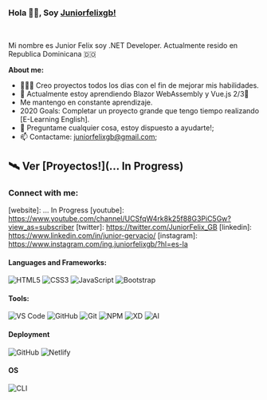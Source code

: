 ### Hola 👋🏽, Soy [Juniorfelixgb!](https://github.com/juniorfelixgb)

<br/>

Mi nombre es Junior Felix soy .NET Developer. Actualmente resido en Republica Dominicana 🇩🇴

**About me:**

- 👨🏽‍💻 Creo proyectos todos los dias con el fin de mejorar mis habilidades.
- 🌱 Actualmente estoy aprendiendo Blazor WebAssembly y Vue.js 2/3💚
-  Me mantengo en constante aprendizaje.
-  2020 Goals: Completar un proyecto grande que tengo tiempo realizando [E-Learning English].
- 💬 Preguntame cualquier cosa, estoy dispuesto a ayudarte!;
- 📫 Contactame: juniorfelixgb@gmail.com;

## 🛰 Ver [Proyectos!](... In Progress)

### Connect with me:

[website]: ... In Progress
[youtube]: https://www.youtube.com/channel/UCSfqW4rk8k25f88G3PiC5Gw?view_as=subscriber
[twitter]: https://twitter.com/JuniorFelix_GB
[linkedin]: https://www.linkedin.com/in/junior-gervacio/
[instagram]: https://www.instagram.com/ing.juniorfelixgb/?hl=es-la

#### Languages and Frameworks:

![HTML5](https://img.shields.io/badge/-HTML5-%23E44D27?style=flat-square&logo=html5&logoColor=ffffff)
![CSS3](https://img.shields.io/badge/-CSS3-%231572B6?style=flat-square&logo=css3)
![JavaScript](https://img.shields.io/badge/-JavaScript-f7df1e?style=flat-square&logo=javascript&logoColor=white)
![Bootstrap](https://img.shields.io/badge/-Bootstrap-563D7C?style=flat-square&logo=bootstrap)

#### Tools:

![VS Code](http://img.shields.io/badge/-VS%20Code-007ACC?style=flat-square&logo=visual-studio-code&logoColor=ffffff)
![GitHub](https://img.shields.io/badge/-GitHub-181717?style=flat-square&logo=github)
![Git](https://img.shields.io/badge/-Git-%23F05032?style=flat-square&logo=git&logoColor=ffffff)
![NPM](https://img.shields.io/badge/-NPM-cb3837?style=flat-square&logo=npm&logoColor=ffffff)
![XD](https://img.shields.io/badge/-Adobe%20XD-470137?style=flat-square&logo=adobe-xd&logoColor=ffffff)
![AI](https://img.shields.io/badge/-Illustrator-330000?style=flat-square&logo=adobe-illustrator&logoColor=ffffff)

#### Deployment

![GitHub](https://img.shields.io/badge/-GitHub%20Pages-181717?style=flat-square&logo=github)
![Netlify](https://img.shields.io/badge/-Netlify-00c0b0?style=flat-square&logo=netlify&logoColor=ffffff)

#### OS

![CLI](http://img.shields.io/badge/-Windows-007ACC?style=flat-square&logo=windows&logoColor=ffffff)
